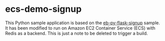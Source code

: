 # ecs-demo-signup
This Python sample application is based on the [eb-py-flask-signup](https://github.com/awslabs/eb-py-flask-signup) sample. It has been modified to run on Amazon EC2 Container Service (ECS) with Redis as a backend.
This is just a note to be deleted to trigger a build.
